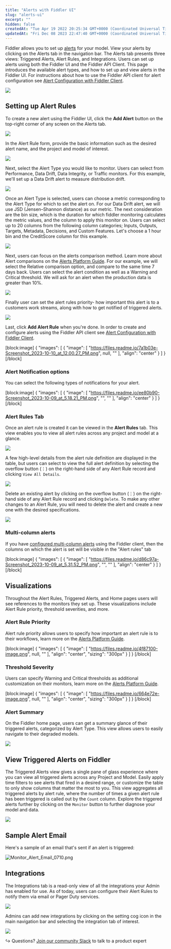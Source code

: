 ```yaml
---
title: "Alerts with Fiddler UI"
slug: "alerts-ui"
excerpt: ""
hidden: false
createdAt: "Tue Apr 19 2022 20:25:34 GMT+0000 (Coordinated Universal Time)"
updatedAt: "Fri Dec 08 2023 22:47:40 GMT+0000 (Coordinated Universal Time)"
---
```

Fiddler allows you to set up [alerts](doc:alerts-platform) for your model. View your alerts by clicking on the Alerts tab in the navigation bar. The Alerts tab presents three views: Triggered Alerts, Alert Rules, and Integrations. Users can set up alerts using both the Fiddler UI and the Fiddler API Client. This page introduces the available alert types, and how to set up and view alerts in the Fiddler UI. For instructions about how to use the Fiddler API client for alert configuration see [Alert Configuration with Fiddler Client](doc:alerts-client).

![](https://files.readme.io/1730387-image.png)

## Setting up Alert Rules

To create a new alert using the Fiddler UI, click the **Add Alert** button on the top-right corner of any screen on the Alerts tab. 

![](https://files.readme.io/78537d3-image.png)

In the Alert Rule form, provide the basic information such as the desired alert name, and the project and model of interest. 

![](https://files.readme.io/8418e4f-image.png)

Next, select the Alert Type you would like to monitor. Users can select from Performance, Data Drift, Data Integrity, or Traffic monitors. For this example, we'll set up a Data Drift alert to measure distribution drift.

![](https://files.readme.io/d51ca30-image.png)

Once an Alert Type is selected, users can choose a metric corresponding to the Alert Type for which to set the alert on. For our Data Drift alert, we will use JSD (Jensen–Shannon distance) as our metric. The next consideration are the bin size, which is the duration for which fiddler monitoring calculates the metric values, and the column to apply this monitor on. Users can select up to 20 columns from the following column categories; Inputs, Outputs, Targets, Metadata, Decisions, and Custom Features. Let's choose a 1 hour bin and the CreditScore column for this example. 

![](https://files.readme.io/033e061-image.png)

Next, users can focus on the alerts comparison method. Learn more about Alert comparisons on the [Alerts Platform Guide](doc:alerts-platform). For our example, we will select the Relative comparison option, and compare to the same time 7 days back. Users can select the alert condition as well as a Warning and Critical threshold. We will ask for an alert when the production data is greater than 10%.

![](https://files.readme.io/cb3f4b0-image.png)

Finally user can set the alert rules priority- how important this alert is to a customers work streams, along with how to get notified of triggered alerts. 

![](https://files.readme.io/0e75a9e-image.png)

 Last, click **Add Alert Rule** when you're done. In order to create and configure alerts using the Fiddler API client see [Alert Configuration with Fiddler Client](doc:fiddler-ui).

[block:image]
{
  "images": [
    {
      "image": [
        "https://files.readme.io/7a1b03e-Screenshot_2023-10-10_at_12.00.27_PM.png",
        null,
        ""
      ],
      "align": "center"
    }
  ]
}
[/block]


### Alert Notification options

You can select the following types of notifications for your alert.

[block:image]
{
  "images": [
    {
      "image": [
        "https://files.readme.io/ee80b90-Screenshot_2023-10-09_at_5.18.21_PM.png",
        "",
        ""
      ],
      "align": "center"
    }
  ]
}
[/block]


### Alert Rules Tab

Once an alert rule is created it can be viewed in the **Alert Rules** tab. This view enables you to view all alert rules across any project and model at a glance.

![](https://files.readme.io/ec2fde7-image.png)

A few high-level details from the alert rule definition are displayed in the table, but users can select to view the full alert definition by selecting the overflow button (⋮) on the right-hand side of any Alert Rule record and clicking `View All Details`. 

![](https://files.readme.io/0e1dbdc-image.png)

Delete an existing alert by clicking on the overflow button (⋮) on the right-hand side of any Alert Rule record and clicking `Delete`. To make any other changes to an Alert Rule, you will need to delete the alert and create a new one with the desired specifications. 

![](https://files.readme.io/eddf05e-image.png)

### Multi-column alerts

If you have [configured multi-column alerts](ref:clientadd_alert_rule#examples) using the Fiddler client, then the columns on which the alert is set will be visible in the "Alert rules" tab

[block:image]
{
  "images": [
    {
      "image": [
        "https://files.readme.io/d86c97a-Screenshot_2023-10-09_at_5.31.52_PM.png",
        "",
        ""
      ],
      "align": "center"
    }
  ]
}
[/block]


## 

## Visualizations

Throughout the Alert Rules, Triggered Alerts, and Home pages users will see references to the monitors they set up. These visualizations include Alert Rule priority, threshold severities, and more.

### Alert Rule Priority

Alert rule priority allows users to specify how important an alert rule is to their workflows, learn more on the [Alerts Platform Guide](doc:alerts-platform).

[block:image]
{
  "images": [
    {
      "image": [
        "https://files.readme.io/4f87100-image.png",
        null,
        ""
      ],
      "align": "center",
      "sizing": "300px"
    }
  ]
}
[/block]


### Threshold Severity

Users can specify Warning and Critical thresholds as additional customization on their monitors, learn more on the [Alerts Platform Guide](doc:alerts-platform).

[block:image]
{
  "images": [
    {
      "image": [
        "https://files.readme.io/664e72e-image.png",
        null,
        ""
      ],
      "align": "center",
      "sizing": "300px"
    }
  ]
}
[/block]


### Alert Summary

On the Fiddler home page, users can get a summary glance of their triggered alerts, categorized by Alert Type. This view allows users to easily navigate to their degraded models.

![](https://files.readme.io/3f76938-image.png)

## View Triggered Alerts on Fiddler

The Triggered Alerts view gives a single pane of glass experience where you can view all triggered alerts across any Project and Model. Easily apply time filters to see alerts that fired in a desired range, or customize the table to only show columns that matter the most to you. This view aggregates all triggered alerts by alert rule, where the number of times a given alert rule has been triggered is called out by the `Count` column. Explore the triggered alerts further by clicking on the `Monitor` button to further diagnose your model and data.

![](https://files.readme.io/30a5ab5-Screen_Shot_2022-10-03_at_3.39.32_PM.png)

## Sample Alert Email

Here's a sample of an email that's sent if an alert is triggered:

![](https://files.readme.io/9dfc566-Monitor_Alert_Email_0710.png "Monitor_Alert_Email_0710.png")

## Integrations

The Integrations tab is a read-only view of all the integrations your Admin has enabled for use. As of today, users can configure their Alert Rules to notify them via email or Pager Duty services.

![](https://files.readme.io/7462149-image.png)

Admins can add new integrations by clicking on the setting cog icon in the main navigation bar and selecting the integration tab of interest.

![](https://files.readme.io/6ee3027-Screen_Shot_2022-10-03_at_4.16.00_PM.png)

↪ Questions? [Join our community Slack](https://www.fiddler.ai/slackinvite) to talk to a product expert
